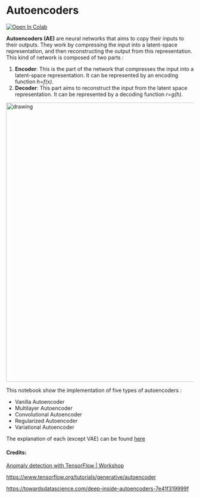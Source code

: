 # Autoencoders

[![Open In Colab](https://colab.research.google.com/assets/colab-badge.svg)](https://colab.research.google.com/github/ashwaniYDV/Autoencoders)

**Autoencoders (AE)** are neural networks that aims to copy their inputs to their outputs. They work by compressing the input into a latent-space representation, and then reconstructing the output from this representation. This kind of network is composed of two parts :

1. **Encoder**: This is the part of the network that compresses the input into a latent-space representation. It can be represented by an encoding function _h=f(x)_.
2. **Decoder**: This part aims to reconstruct the input from the latent space representation. It can be represented by a decoding function _r=g(h)_.

<img src="https://nathanhubens.github.io/posts/images/autoencoders/AE.png" alt="drawing" width="750"/>

This notebook show the implementation of five types of autoencoders :

* Vanilla Autoencoder
* Multilayer Autoencoder
* Convolutional Autoencoder
* Regularized Autoencoder
* Variational Autoencoder

The explanation of each (except VAE) can be found [here](https://towardsdatascience.com/deep-inside-autoencoders-7e41f319999f)


#### Credits:

[Anomaly detection with TensorFlow | Workshop](https://youtu.be/2K3ScZp1dXQ)

https://www.tensorflow.org/tutorials/generative/autoencoder

https://towardsdatascience.com/deep-inside-autoencoders-7e41f319999f
